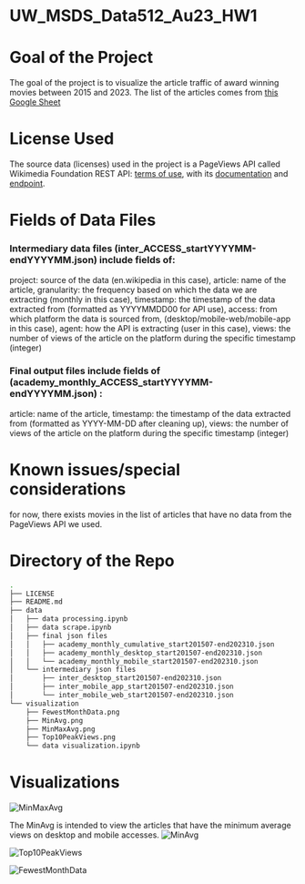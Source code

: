 # UW_MSDS_Data512_Au23_HW1

# Goal of the Project

The goal of the project is to visualize the article traffic of award winning movies between 2015 and 2023. The list of the articles comes from [this Google Sheet](https://docs.google.com/spreadsheets/d/1A1h_7KAo7KXaVxdScJmIVPTvjb3IuY9oZhNV4ZHxrxw/edit#gid=1229854301)

# License Used

The source data (licenses) used in the project is a PageViews API called Wikimedia Foundation REST API: [terms of use](https://www.mediawiki.org/wiki/REST_API#Terms_and_conditions), with its [documentation](https://wikitech.wikimedia.org/wiki/Analytics/AQS/Pageviews) and [endpoint](https://wikimedia.org/api/rest_v1/#!/Pageviews_data/get_metrics_pageviews_aggregate_project_access_agent_granularity_start_end).

# Fields of Data Files

### Intermediary data files (inter_ACCESS_startYYYYMM-endYYYYMM.json) include fields of:

project: source of the data (en.wikipedia in this case),
article: name of the article, 
granularity: the frequency based on which the data we are extracting (monthly in this case),
timestamp: the timestamp of the data extracted from (formatted as YYYYMMDD00 for API use),
access: from which platform the data is sourced from, (desktop/mobile-web/mobile-app in this case),
agent: how the API is extracting (user in this case),
views: the number of views of the article on the platform during the specific timestamp (integer)

### Final output files include fields of (academy_monthly_ACCESS_startYYYYMM-endYYYYMM.json) :

article: name of the article, 
timestamp: the timestamp of the data extracted from (formatted as YYYY-MM-DD after cleaning up),
views: the number of views of the article on the platform during the specific timestamp (integer)

# Known issues/special considerations

for now, there exists movies in the list of articles that have no data from the PageViews API we used.

# Directory of the Repo

```bash
.
├── LICENSE
├── README.md
├── data
│   ├── data processing.ipynb
│   ├── data scrape.ipynb
│   ├── final json files
│   │   ├── academy_monthly_cumulative_start201507-end202310.json
│   │   ├── academy_monthly_desktop_start201507-end202310.json
│   │   └── academy_monthly_mobile_start201507-end202310.json
│   └── intermediary json files
│       ├── inter_desktop_start201507-end202310.json
│       ├── inter_mobile_app_start201507-end202310.json
│       └── inter_mobile_web_start201507-end202310.json
└── visualization
    ├── FewestMonthData.png
    ├── MinAvg.png
    ├── MinMaxAvg.png
    ├── Top10PeakViews.png
    └── data visualization.ipynb
```
# Visualizations

![MinMaxAvg](https://github.com/hww1999/data-512-homework_1/assets/50925030/840e3cd2-4855-4d29-b541-b2ae1499ba0b)

The MinAvg is intended to view the articles that have the minimum average views on desktop and mobile accesses.
![MinAvg](https://github.com/hww1999/data-512-homework_1/assets/50925030/2ddef64f-7e93-499e-aaa4-de9ada506469)

![Top10PeakViews](https://github.com/hww1999/data-512-homework_1/assets/50925030/29f24376-16a6-430c-bcce-2589e720d03a)

![FewestMonthData](https://github.com/hww1999/data-512-homework_1/assets/50925030/a1b1ecc6-c499-456a-bffd-5865ffab8b46)


